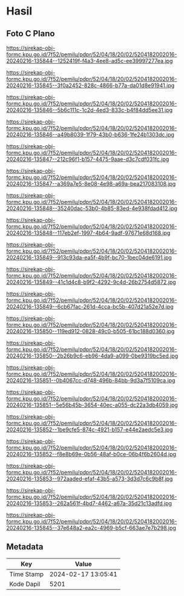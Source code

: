 # Hasil

## Foto C Plano

https://sirekap-obj-formc.kpu.go.id/7f52/pemilu/pdpr/52/04/18/20/02/5204182002016-20240216-135844--1252419f-f4a3-4ee8-ad5c-ee39997277ea.jpg

https://sirekap-obj-formc.kpu.go.id/7f52/pemilu/pdpr/52/04/18/20/02/5204182002016-20240216-135845--3f0a2452-828c-4866-b77a-da01d8e91941.jpg

https://sirekap-obj-formc.kpu.go.id/7f52/pemilu/pdpr/52/04/18/20/02/5204182002016-20240216-135846--5b6c111c-1c2d-4ed3-833c-b4f84dd5ee31.jpg

https://sirekap-obj-formc.kpu.go.id/7f52/pemilu/pdpr/52/04/18/20/02/5204182002016-20240216-135846--a49b8039-1f79-43b0-b636-1fe24b1303dc.jpg

https://sirekap-obj-formc.kpu.go.id/7f52/pemilu/pdpr/52/04/18/20/02/5204182002016-20240216-135847--212c96f1-b157-4475-9aae-d3c7cdf031fc.jpg

https://sirekap-obj-formc.kpu.go.id/7f52/pemilu/pdpr/52/04/18/20/02/5204182002016-20240216-135847--a369a7e5-8e08-4e98-a69a-bea217083108.jpg

https://sirekap-obj-formc.kpu.go.id/7f52/pemilu/pdpr/52/04/18/20/02/5204182002016-20240216-135848--35240dac-53b0-4b85-83ed-4e938fdad412.jpg

https://sirekap-obj-formc.kpu.go.id/7f52/pemilu/pdpr/52/04/18/20/02/5204182002016-20240216-135848--117eb2ef-1997-4b64-9adf-97671e68d168.jpg

https://sirekap-obj-formc.kpu.go.id/7f52/pemilu/pdpr/52/04/18/20/02/5204182002016-20240216-135849--913c93da-ea5f-4b9f-bc70-1bec04de6191.jpg

https://sirekap-obj-formc.kpu.go.id/7f52/pemilu/pdpr/52/04/18/20/02/5204182002016-20240216-135849--41c1d4c8-b9f2-4292-9c4d-26b2754d5872.jpg

https://sirekap-obj-formc.kpu.go.id/7f52/pemilu/pdpr/52/04/18/20/02/5204182002016-20240216-135849--6cb67fac-261d-4cca-bc5b-407d21a52e7d.jpg

https://sirekap-obj-formc.kpu.go.id/7f52/pemilu/pdpr/52/04/18/20/02/5204182002016-20240216-135850--119ed912-0828-49c0-b505-61bc188d0360.jpg

https://sirekap-obj-formc.kpu.go.id/7f52/pemilu/pdpr/52/04/18/20/02/5204182002016-20240216-135850--2b26b9c6-eb96-4da9-a099-0be9319bc5ed.jpg

https://sirekap-obj-formc.kpu.go.id/7f52/pemilu/pdpr/52/04/18/20/02/5204182002016-20240216-135851--0b4067cc-d748-496b-84bb-9d3a7f5109ca.jpg

https://sirekap-obj-formc.kpu.go.id/7f52/pemilu/pdpr/52/04/18/20/02/5204182002016-20240216-135851--5e56b45b-3654-40ec-a055-dc22a3db4059.jpg

https://sirekap-obj-formc.kpu.go.id/7f52/pemilu/pdpr/52/04/18/20/02/5204182002016-20240216-135852--1be9cfe5-874c-4921-b157-e44e2aedc5e3.jpg

https://sirekap-obj-formc.kpu.go.id/7f52/pemilu/pdpr/52/04/18/20/02/5204182002016-20240216-135852--f8e8b69e-0b56-48af-b0ce-06b4f6b2604d.jpg

https://sirekap-obj-formc.kpu.go.id/7f52/pemilu/pdpr/52/04/18/20/02/5204182002016-20240216-135853--972aaded-efaf-43b5-a573-3d3d7c6c9b8f.jpg

https://sirekap-obj-formc.kpu.go.id/7f52/pemilu/pdpr/52/04/18/20/02/5204182002016-20240216-135853--262a561f-4bd7-4462-a67a-35d21c13adfd.jpg

https://sirekap-obj-formc.kpu.go.id/7f52/pemilu/pdpr/52/04/18/20/02/5204182002016-20240216-135845--37e648a2-ea2c-4969-b5cf-663ae7e7b298.jpg


## Metadata

| Key        | Value               |
| ---------- | ------------------- |
| Time Stamp | 2024-02-17 13:05:41 |
| Kode Dapil | 5201                |



